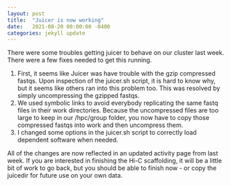 ```yaml
---
layout: post
title:  "Juicer is now working"
date:   2021-08-20 00:00:00 -0400
categories: jekyll update
---
```

There were some troubles getting juicer to behave on our cluster last week. There were a few fixes needed to get this running.
1. First, it seems like Juicer was have trouble with the gzip compressed fastqs. Upon inspection of the juicer.sh script, it is hard to know why, but it seems like others ran into this problem too. This was resolved by simply uncompressing the gzipped fastqs.
2. We used symbolic links to avoid everybody replicating the same fastq files in their work directories. Because the uncompressed files are too large to keep in our /hpc/group folder, you now have to copy those compressed fastqs into work and then uncompress them.
3. I changed some options in the juicer.sh script to correctly load dependent software when needed.

All of the changes are now reflected in an updated activity page from last week. If you are interested in finishing the Hi-C scaffolding, it will be a little bit of work to go back, but you should be able to finish now - or copy the juicedir for future use on your own data.